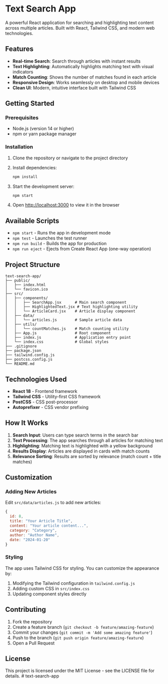 # Text Search App

A powerful React application for searching and highlighting text content across multiple articles. Built with React, Tailwind CSS, and modern web technologies.

## Features

- **Real-time Search**: Search through articles with instant results
- **Text Highlighting**: Automatically highlights matching text with visual indicators
- **Match Counting**: Shows the number of matches found in each article
- **Responsive Design**: Works seamlessly on desktop and mobile devices
- **Clean UI**: Modern, intuitive interface built with Tailwind CSS

## Getting Started

### Prerequisites

- Node.js (version 14 or higher)
- npm or yarn package manager

### Installation

1. Clone the repository or navigate to the project directory
2. Install dependencies:
   ```bash
   npm install
   ```

3. Start the development server:
   ```bash
   npm start
   ```

4. Open [http://localhost:3000](http://localhost:3000) to view it in the browser

## Available Scripts

- `npm start` - Runs the app in development mode
- `npm test` - Launches the test runner
- `npm run build` - Builds the app for production
- `npm run eject` - Ejects from Create React App (one-way operation)

## Project Structure

```
text-search-app/
├── public/
│   ├── index.html
│   └── favicon.ico
├── src/
│   ├── components/
│   │   ├── SearchApp.jsx      # Main search component
│   │   ├── HighlightedText.jsx # Text highlighting utility
│   │   └── ArticleCard.jsx    # Article display component
│   ├── data/
│   │   └── articles.js        # Sample article data
│   ├── utils/
│   │   └── countMatches.js    # Match counting utility
│   ├── App.js                 # Root component
│   ├── index.js               # Application entry point
│   └── index.css              # Global styles
├── .gitignore
├── package.json
├── tailwind.config.js
├── postcss.config.js
└── README.md
```

## Technologies Used

- **React 18** - Frontend framework
- **Tailwind CSS** - Utility-first CSS framework
- **PostCSS** - CSS post-processor
- **Autoprefixer** - CSS vendor prefixing

## How It Works

1. **Search Input**: Users can type search terms in the search bar
2. **Text Processing**: The app searches through all articles for matching text
3. **Highlighting**: Matching text is highlighted with a yellow background
4. **Results Display**: Articles are displayed in cards with match counts
5. **Relevance Sorting**: Results are sorted by relevance (match count + title matches)

## Customization

### Adding New Articles

Edit `src/data/articles.js` to add new articles:

```javascript
{
  id: 8,
  title: "Your Article Title",
  content: "Your article content...",
  category: "Category",
  author: "Author Name",
  date: "2024-01-20"
}
```

### Styling

The app uses Tailwind CSS for styling. You can customize the appearance by:

1. Modifying the Tailwind configuration in `tailwind.config.js`
2. Adding custom CSS in `src/index.css`
3. Updating component styles directly

## Contributing

1. Fork the repository
2. Create a feature branch (`git checkout -b feature/amazing-feature`)
3. Commit your changes (`git commit -m 'Add some amazing feature'`)
4. Push to the branch (`git push origin feature/amazing-feature`)
5. Open a Pull Request

## License

This project is licensed under the MIT License - see the LICENSE file for details.
#   t e x t - s e a r c h - a p p  
 